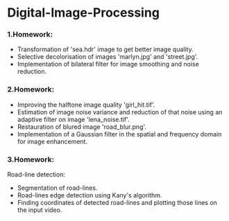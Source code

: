 # Digital-Image-Processing

### 1.Homework:
- Transformation of 'sea.hdr' image to get better image quality.
- Selective decolorisation of images 'marlyn.jpg' and 'street.jpg'.
- Implementation of bilateral filter for image smoothing and noise reduction.
	
### 2.Homework:
- Improving the halftone image quality 'girl_hit.tif'.
- Estimation of image noise variance and reduction of that noise using an adaptive filter on image 'lena_noise.tif'.
- Restauration of blured image 'road_blur.png'.
- Implementation of a Gaussian filter in the spatial and frequency domain for image enhancement.

### 3.Homework:
Road-line detection:
- Segmentation of road-lines.
- Road-lines edge detection using Kany's algorithm.
- Finding coordinates of detected road-lines and plotting those lines on the input video.
